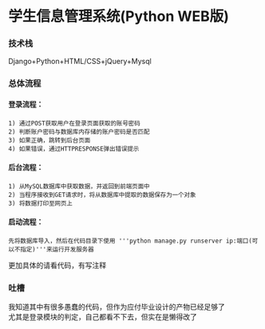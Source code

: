 # 学生信息管理系统(Python WEB版)


### 技术栈
 Django+Python+HTML/CSS+jQuery+Mysql
 
### 总体流程
  #### 登录流程：<br>
    1) 通过POST获取用户在登录页面获取的账号密码
    2) 判断账户密码与数据库内存储的账户密码是否匹配
    3) 如果正确，跳转到后台页面
    4) 如果错误，通过HTTPRESPONSE弹出错误提示
  #### 后台流程：<br>
    1) 从MySQL数据库中获取数据，并返回到前端页面中
    2) 当程序接收到GET请求时，将从数据库中提取的数据保存为一个对象
    3) 将数据打印至网页上
  #### 启动流程：<br>
    先将数据库导入，然后在代码目录下使用 '''python manage.py runserver ip:端口(可以不指定)'''来运行开发服务器

  更加具体的请看代码，有写注释<br>
 
### 吐槽
我知道其中有很多愚蠢的代码，但作为应付毕业设计的产物已经足够了<br>
尤其是登录模块的判定，自己都看不下去，但实在是懒得改了


